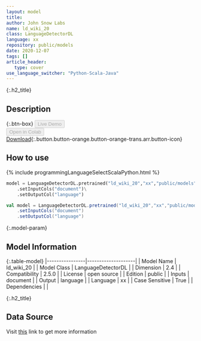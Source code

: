 ```yaml
---
layout: model
title: 
author: John Snow Labs
name: ld_wiki_20
class: LanguageDetectorDL
language: xx
repository: public/models
date: 2020-12-07
tags: []
article_header:
   type: cover
use_language_switcher: "Python-Scala-Java"
---
```


{:.h2_title}
## Description 




{:.btn-box}
<button class="button button-orange" disabled>Live Demo</button><br/><button class="button button-orange" disabled>Open in Colab</button><br/>[Download](https://s3.amazonaws.com/auxdata.johnsnowlabs.com/public/models/ld_wiki_20_xx_2.5.0_2.4_1594580837846.zip){:.button.button-orange.button-orange-trans.arr.button-icon}<br/>

## How to use 
<div class="tabs-box" markdown="1">

{% include programmingLanguageSelectScalaPython.html %}

```python
model = LanguageDetectorDL.pretrained("ld_wiki_20","xx","public/models")\
	.setInputCols("document")\
	.setOutputCol("language")
```

```scala
val model = LanguageDetectorDL.pretrained("ld_wiki_20","xx","public/models")
	.setInputCols("document")
	.setOutputCol("language")
```
</div>



{:.model-param}
## Model Information
{:.table-model}
|----------------|--------------------|
| Model Name     | ld_wiki_20         |
| Model Class    | LanguageDetectorDL |
| Dimension      | 2.4                |
| Compatibility  | 2.5.0              |
| License        | open source        |
| Edition        | public             |
| Inputs         | document           |
| Output         | language           |
| Language       | xx                 |
| Case Sensitive | True               |
| Dependencies   |                    |




{:.h2_title}
## Data Source
  
Visit [this](https://github.com/JohnSnowLabs/spark-nlp/blob/master/src/main/scala/com/johnsnowlabs/nlp/annotators/ld/dl/LanguageDetectorDL.scala) link to get more information

